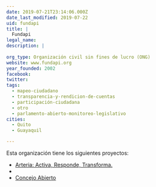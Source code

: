 ```yaml
---
date: 2019-07-21T23:14:06.000Z
date_last_modified: 2019-07-22
uid: fundapi
title: |
  Fundapi
legal_name: 
description: |
  
org_type: Organización civil sin fines de lucro (ONG)
website: www.fundapi.org
year_founded: 2002
facebook: 
twitter: 
tags:
  - mapeo-ciudadano
  - transparencia-y-rendicion-de-cuentas
  - participación-ciudadana
  - otro
  - parlamento-abierto-monitoreo-legislativo
cities: 
  - Quito
  - Guayaquil

---
```


Esta organización tiene los siguientes proyectos:

- [Arteria: Activa, Responde, Transforma.](/proyectos/arteria-activa-responde-transforma)
- [](/proyectos/)
- [Concejo Abierto](/proyectos/concejo-abierto)
